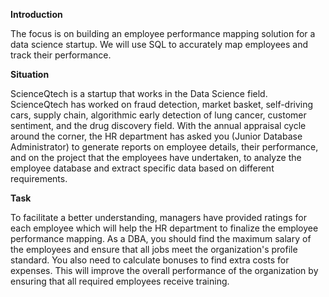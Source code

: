 **Introduction**

The focus is on building an employee performance mapping solution for a data science startup. 
We will use SQL to accurately map employees and track their performance.

**Situation**

ScienceQtech is a startup that works in the Data Science field. ScienceQtech has worked on fraud detection, market basket, self-driving cars, supply chain, algorithmic early detection of lung cancer, customer sentiment, and the drug 
discovery field. With the annual appraisal cycle around the corner, the HR department has asked you (Junior Database Administrator) to generate reports on employee details, their performance, and on the project that the employees have 
undertaken, to analyze the employee database and extract specific data based on different requirements.

**Task**

To facilitate a better understanding, managers have provided ratings for each 
employee which will help the HR department to finalize the employee performance 
mapping. As a DBA, you should find the maximum salary of the employees and 
ensure that all jobs meet the organization's profile standard. You also need to 
calculate bonuses to find extra costs for expenses. 
This will improve the overall 
performance of the organization by ensuring that all required employees receive 
training.

